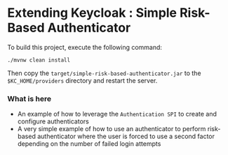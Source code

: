 # Extending Keycloak : Simple Risk-Based Authenticator

To build this project, execute the following command:

    ./mvnw clean install

Then copy the `target/simple-risk-based-authenticator.jar` to the `$KC_HOME/providers` directory and restart the server.

### What is here

* An example of how to leverage the `Authentication SPI` to create and configure authenticators
* A very simple example of how to use an authenticator to perform risk-based authenticator where the user is forced to use
a second factor depending on the number of failed login attempts
